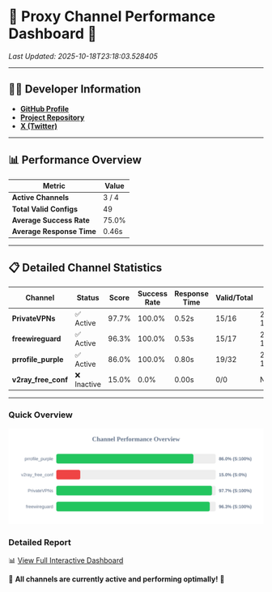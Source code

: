 # 🌟 Proxy Channel Performance Dashboard 🌟

_Last Updated: 2025-10-18T23:18:03.528405_

---

## 👩‍💻 Developer Information

- **[GitHub Profile](https://github.com/4n0nymou3)**  
- **[Project Repository](https://github.com/4n0nymou3/multi-proxy-config-fetcher)**  
- **[X (Twitter)](https://x.com/4n0nymou3)**  

---

## 📊 Performance Overview

| Metric                | Value       |
|-----------------------|-------------|
| **Active Channels**   | 3 / 4       |
| **Total Valid Configs** | 49          |
| **Average Success Rate** | 75.0%      |
| **Average Response Time** | 0.46s       |

---

## 📋 Detailed Channel Statistics

| Channel          | Status     | Score  | Success Rate | Response Time | Valid/Total | Last Success               |
|------------------|------------|--------|--------------|---------------|-------------|----------------------------|
| **PrivateVPNs**  | ✅ Active  | 97.7%  | 100.0% | 0.52s         | 15/16       | 2025-10-18T23:18:02.964427 |
| **freewireguard**  | ✅ Active  | 96.3%  | 100.0% | 0.53s         | 15/17       | 2025-10-18T23:18:03.526574 |
| **prrofile_purple**  | ✅ Active  | 86.0%  | 100.0% | 0.80s         | 19/32       | 2025-10-18T23:17:50.687760 |
| **v2ray_free_conf**  | ❌ Inactive  | 15.0%  | 0.0% | 0.00s         | 0/0       | None |

---

### Quick Overview
<div align="center">
  <a href="https://raw.githubusercontent.com/nullluser/NullRepo/refs/heads/main/assets/channel_stats_chart.svg">
    <img src="https://raw.githubusercontent.com/nullluser/NullRepo/refs/heads/main/assets/channel_stats_chart.svg" alt="Source Performance Statistics" width="800">
  </a>
</div>

### Detailed Report
📊 [View Full Interactive Dashboard](https://htmlpreview.github.io/?https://github.com/nullluser/NullRepo/blob/main/assets/performance_report.html)

🎉 **All channels are currently active and performing optimally!** 🎉

